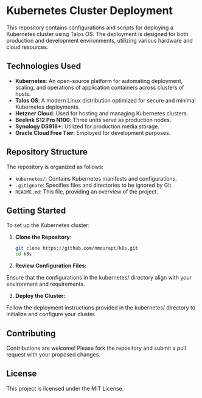 # Kubernetes Cluster Deployment

This repository contains configurations and scripts for deploying a Kubernetes cluster using Talos OS. The deployment is designed for both production and development environments, utilizing various hardware and cloud resources.

## Technologies Used

- **Kubernetes**: An open-source platform for automating deployment, scaling, and operations of application containers across clusters of hosts.
- **Talos OS**: A modern Linux distribution optimized for secure and minimal Kubernetes deployments.
- **Hetzner Cloud**: Used for hosting and managing Kubernetes clusters.
- **Beelink S12 Pro N100**: Three units serve as production nodes.
- **Synology DS918+**: Utilized for production media storage.
- **Oracle Cloud Free Tier**: Employed for development purposes.

## Repository Structure

The repository is organized as follows:

- `kubernetes/`: Contains Kubernetes manifests and configurations.
- `.gitignore`: Specifies files and directories to be ignored by Git.
- `README.md`: This file, providing an overview of the project.

## Getting Started

To set up the Kubernetes cluster:

1. **Clone the Repository**:

   ```bash
   git clone https://github.com/nmourapt/k8s.git
   cd k8s
   ```

2. **Review Configuration Files:**

Ensure that the configurations in the kubernetes/ directory align with your environment and requirements.

3. **Deploy the Cluster:**

Follow the deployment instructions provided in the kubernetes/ directory to initialize and configure your cluster.

## Contributing
Contributions are welcome! Please fork the repository and submit a pull request with your proposed changes.

## License
This project is licensed under the MIT License.
